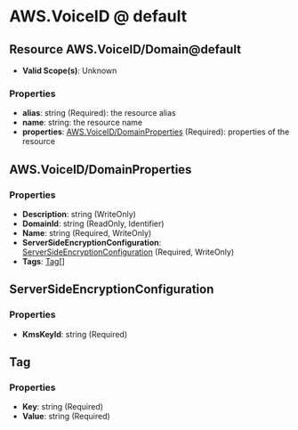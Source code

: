 # AWS.VoiceID @ default

## Resource AWS.VoiceID/Domain@default
* **Valid Scope(s)**: Unknown
### Properties
* **alias**: string (Required): the resource alias
* **name**: string: the resource name
* **properties**: [AWS.VoiceID/DomainProperties](#awsvoiceiddomainproperties) (Required): properties of the resource

## AWS.VoiceID/DomainProperties
### Properties
* **Description**: string (WriteOnly)
* **DomainId**: string (ReadOnly, Identifier)
* **Name**: string (Required, WriteOnly)
* **ServerSideEncryptionConfiguration**: [ServerSideEncryptionConfiguration](#serversideencryptionconfiguration) (Required, WriteOnly)
* **Tags**: [Tag](#tag)[]

## ServerSideEncryptionConfiguration
### Properties
* **KmsKeyId**: string (Required)

## Tag
### Properties
* **Key**: string (Required)
* **Value**: string (Required)

